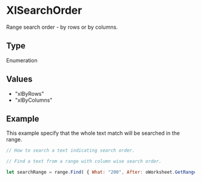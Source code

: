# XlSearchOrder

Range search order - by rows or by columns.

## Type

Enumeration

## Values

- "xlByRows"
- "xlByColumns"


## Example

This example specify that the whole text match will be searched in the range.

```javascript editor-xlsx
// How to search a text indicating search order.

// Find a text from a range with column wise search order.

let searchRange = range.Find( { What: "200", After: oWorksheet.GetRange("B1"), LookIn: "xlValues", LookAt: "xlWhole",	SearchOrder: "xlByColumns", SearchDirection: "xlNext", MatchCase: true } );
```
